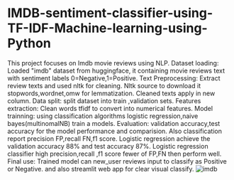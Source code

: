 # IMDB-sentiment-classifier-using-TF-IDF-Machine-learning-using-Python
This project focuses on  Imdb movie reviews using NLP.
Dataset loading:
Loaded "imdb" dataset from huggingface, it containing movie reviews text with sentiment labels 0=Negative,1=Positive.
Text Preprocessing:
Extract review texts and used nltk for cleaning.
Nltk source to download it stopwords,wordnet,omw for lemmatization.
Cleaned texts apply in new column.
Data split:
split dataset into  train ,validation sets.
Features extraction:
Clean words  tfidf to convert into numerical features.
Model trainning:
using classification algorithms logistic regression,naive bayes(multinomalNB) train a models.
  Evaluation:
validation accuracy,test accuracy for the model performance and comparision.
Also classification report precision FP,recall FN,f1 score.
Logistic regression achieve the validation accuracy 88% and test accuracy 87%.
Logistic regression classifier high precision,recall ,f1 score fewer of FP,FN then perform well.
Final use:
Trained model can  new_user reviews input to classify  as Positive or Negative. and also
streamlit  web app for clear visual classify.
![imdb](https://github.com/user-attachments/assets/c6f42ac7-b56f-4032-b7f9-58c528e7a9a0)





